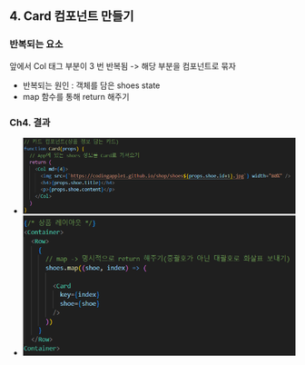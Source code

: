 ## 4. Card 컴포넌트 만들기

### 반복되는 요소
앞에서 Col 태그 부분이 3 번 반복됨 -> 해당 부분을 컴포넌트로 묶자
- 반복되는 원인 : 객체를 담은 shoes state
- map 함수를 통해 return 해주기


### Ch4. 결과
- ![Alt text](<images/4-1. Card 컴포넌트.PNG>)
- ![Alt text](<images/4-2. Card 컴포넌트를 map에 사용하기.PNG>)